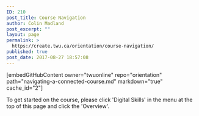 ```yaml
---
ID: 210
post_title: Course Navigation
author: Colin Madland
post_excerpt: ""
layout: page
permalink: >
  https://create.twu.ca/orientation/course-navigation/
published: true
post_date: 2017-08-27 18:57:08
---
```

[embedGitHubContent owner="twuonline" repo="orientation" path="navigating-a-connected-course.md" markdown="true" cache_id="2"]

To get started on the course, please click 'Digital Skills' in the menu at the top of this page and click the 'Overview'.